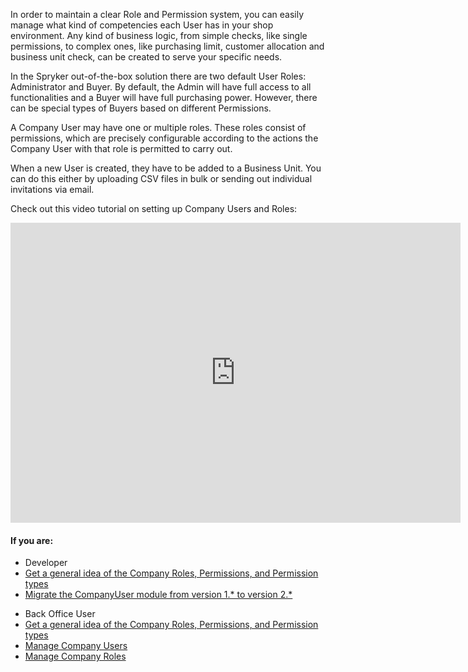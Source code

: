 In order to maintain a clear Role and Permission system, you can easily manage what kind of competencies each User has in your shop environment. Any kind of business logic, from simple checks, like single permissions, to complex ones, like purchasing limit, customer allocation and business unit check, can be created to serve your specific needs.

In the Spryker out-of-the-box solution there are two default User Roles: Administrator and Buyer. By default, the Admin will have full access to all functionalities and a Buyer will have full purchasing power. However, there can be special types of Buyers based on different Permissions.

A Company User may have one or multiple roles. These roles consist of permissions, which are precisely configurable according to the actions the Company User with that role is permitted to carry out.

When a new User is created, they have to be added to a Business Unit. You can do this either by uploading CSV files in bulk or sending out individual invitations via email.

Check out this video tutorial on setting up Company Users and Roles:
<iframe src="https://fast.wistia.net/embed/iframe/72qy3slwjo" title="How to set up Company Users and Roles in Spryker" allowtransparency="true" frameborder="0" scrolling="no" class="wistia_embed" name="wistia_embed" allowfullscreen="0" mozallowfullscreen="0" webkitallowfullscreen="0" oallowfullscreen="0" msallowfullscreen="0" width="720" height="480"></iframe>

#### If you are:

<div class="mr-container">
    <div class="mr-list-container">
        <!-- col1 -->
        <div class="mr-col">
            <ul class="mr-list mr-list-green">
                <li class="mr-title">Developer</li>
                <li><a href="https://documentation.spryker.com/v4/docs/company-user-roles-and-permissions-overview" class="mr-link">Get a general idea of the Company Roles, Permissions, and Permission types</a></li>
                <li><a href="https://documentation.spryker.com/v4/docs/mg-companyuser#upgrading-from-version-1-0-0-to-version-2-0-0" class="mr-link">Migrate the CompanyUser module from version 1.* to version 2.*</a></li>
               <!--  <li><a href="https://documentation.spryker.com/v4/docs/db-schema-company-account#company-users" class="mr-link">Learn the Company User database schema</a></li>
                <li><a href="https://documentation.spryker.com/v4/docs/db-schema-company-account#company-user-roles---permissions" class="mr-link">Learn the Company User Roles & Permissions database schema</a></li> -->
              </ul>
        </div>
        <!-- col2 -->
        <div class="mr-col">
            <ul class="mr-list mr-list-blue">
                <li class="mr-title"> Back Office User</li>
                 <li><a href="https://documentation.spryker.com/v4/docs/company-user-roles-and-permissions-overview" class="mr-link">Get a general idea of the Company Roles, Permissions, and Permission types</a></li>
                <li><a href="https://documentation.spryker.com/v4/docs/managing-company-users" class="mr-link">Manage Company Users</a></li>
                <li><a href="https://documentation.spryker.com/v4/docs/managing-company-roles" class="mr-link">Manage Company Roles</a></li>
            </ul>
        </div>
        </div>
</div>